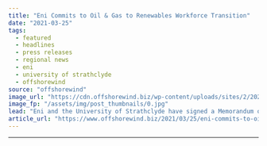 ```yaml
---
title: "Eni Commits to Oil & Gas to Renewables Workforce Transition"
date: "2021-03-25"
tags: 
  - featured
  - headlines
  - press releases
  - regional news
  - eni
  - university of strathclyde
  - offshorewind
source: "offshorewind"
image_url: "https://cdn.offshorewind.biz/wp-content/uploads/sites/2/2021/03/25140504/Eni-Commits-Oil-Gas-to-Renewables-Workforce-Transition-in-Scotland.jpg"
image_fp: "/assets/img/post_thumbnails/0.jpg"
lead: "Eni and the University of Strathclyde have signed a Memorandum of Understanding (MoU) to"
article_url: "https://www.offshorewind.biz/2021/03/25/eni-commits-to-oil-gas-to-renewables-workforce-transition/"
---
```


---
